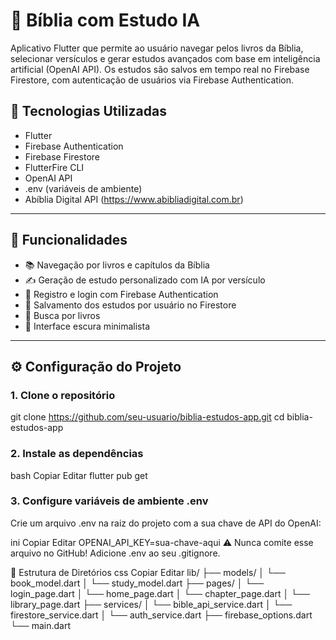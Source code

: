 # 📖 Bíblia com Estudo IA

Aplicativo Flutter que permite ao usuário navegar pelos livros da Bíblia, selecionar versículos e gerar estudos avançados com base em inteligência artificial (OpenAI API). Os estudos são salvos em tempo real no Firebase Firestore, com autenticação de usuários via Firebase Authentication.

## 🔧 Tecnologias Utilizadas

- Flutter
- Firebase Authentication
- Firebase Firestore
- FlutterFire CLI
- OpenAI API
- .env (variáveis de ambiente)
- Abíblia Digital API (https://www.abibliadigital.com.br)

---

## 🚀 Funcionalidades

- 📚 Navegação por livros e capítulos da Bíblia
- ✍️ Geração de estudo personalizado com IA por versículo
- 🔐 Registro e login com Firebase Authentication
- 📂 Salvamento dos estudos por usuário no Firestore
- 🔎 Busca por livros
- 🌙 Interface escura minimalista

---

## ⚙️ Configuração do Projeto

### 1. Clone o repositório

git clone https://github.com/seu-usuario/biblia-estudos-app.git
cd biblia-estudos-app
### 2. Instale as dependências
bash
Copiar
Editar
flutter pub get

### 3. Configure variáveis de ambiente .env
Crie um arquivo .env na raiz do projeto com a sua chave de API do OpenAI:

ini
Copiar
Editar
OPENAI_API_KEY=sua-chave-aqui
⚠️ Nunca comite esse arquivo no GitHub! Adicione .env ao seu .gitignore.

📂 Estrutura de Diretórios
css
Copiar
Editar
lib/
├── models/
│   └── book_model.dart
│   └── study_model.dart
├── pages/
│   └── login_page.dart
│   └── home_page.dart
│   └── chapter_page.dart
│   └── library_page.dart
├── services/
│   └── bible_api_service.dart
│   └── firestore_service.dart
│   └── auth_service.dart
├── firebase_options.dart
└── main.dart
